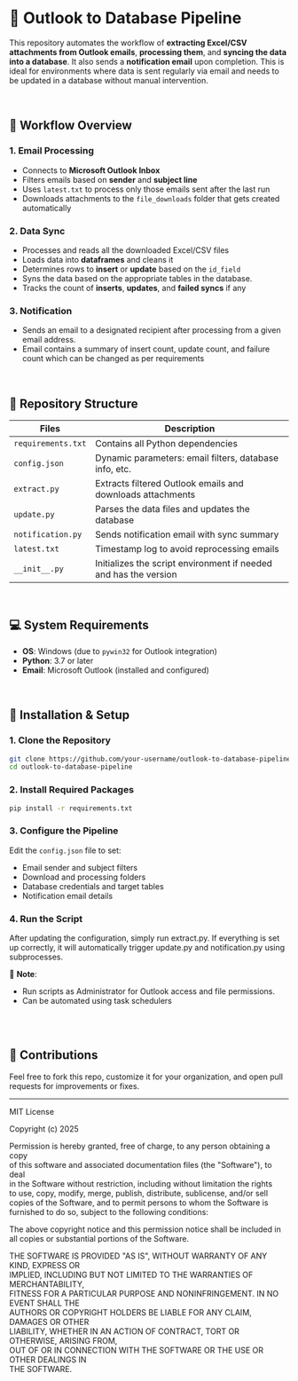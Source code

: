 
# 📧 Outlook to Database Pipeline

This repository automates the workflow of **extracting Excel/CSV attachments from Outlook emails**, **processing them**, and **syncing the data into a database**. It also sends a **notification email** upon completion. This is ideal for environments where data is sent regularly via email and needs to be updated in a database without manual intervention.

<br>

## 🔁 Workflow Overview

### 1. **Email Processing**
- Connects to **Microsoft Outlook Inbox**
- Filters emails based on **sender** and **subject line**
- Uses `latest.txt` to process only those emails sent after the last run
- Downloads attachments to the `file_downloads` folder that gets created automatically

### 2. **Data Sync**
- Processes and reads all the downloaded Excel/CSV files
- Loads data into **dataframes** and cleans it
- Determines rows to **insert** or **update** based on the `id_field`
- Syns the data based on the appropriate tables in the database.
- Tracks the count of **inserts**, **updates**, and **failed syncs** if any

### 3. **Notification**
- Sends an email to a designated recipient after processing from a given email address.
- Email contains a summary of insert count, update count, and failure count which can be changed as per requirements  
<br>

## 📁 Repository Structure

| Files               | Description |
|---------------------|-------------|
| `requirements.txt`  | Contains all Python dependencies |
| `config.json`       | Dynamic parameters: email filters, database info, etc. |
| `extract.py`        | Extracts filtered Outlook emails and downloads attachments |
| `update.py`         | Parses the data files and updates the database |
| `notification.py`   | Sends notification email with sync summary |
| `latest.txt`        | Timestamp log to avoid reprocessing emails |
| `__init__.py`       | Initializes the script environment if needed and has the version |

<br>

## 💻 System Requirements

- **OS**: Windows (due to `pywin32` for Outlook integration)
- **Python**: 3.7 or later
- **Email**: Microsoft Outlook (installed and configured)
<br>


## 🔧 Installation & Setup

### 1. Clone the Repository
```bash
git clone https://github.com/your-username/outlook-to-database-pipeline.git
cd outlook-to-database-pipeline
```

### 2. Install Required Packages
```bash
pip install -r requirements.txt
```

### 3. Configure the Pipeline
Edit the `config.json` file to set:
- Email sender and subject filters
- Download and processing folders
- Database credentials and target tables
- Notification email details

### 4. Run the Script
After updating the configuration, simply run extract.py. If everything is set up correctly, it will automatically trigger update.py and notification.py using subprocesses.
<br>

📌 **Note**:
- Run scripts as Administrator for Outlook access and file permissions.
- Can be automated using task schedulers
<br>

<br>

## 🤝 Contributions

Feel free to fork this repo, customize it for your organization, and open pull requests for improvements or fixes.

---
MIT License

Copyright (c) 2025

Permission is hereby granted, free of charge, to any person obtaining a copy  
of this software and associated documentation files (the "Software"), to deal  
in the Software without restriction, including without limitation the rights  
to use, copy, modify, merge, publish, distribute, sublicense, and/or sell  
copies of the Software, and to permit persons to whom the Software is  
furnished to do so, subject to the following conditions:

The above copyright notice and this permission notice shall be included in  
all copies or substantial portions of the Software.

THE SOFTWARE IS PROVIDED "AS IS", WITHOUT WARRANTY OF ANY KIND, EXPRESS OR  
IMPLIED, INCLUDING BUT NOT LIMITED TO THE WARRANTIES OF MERCHANTABILITY,  
FITNESS FOR A PARTICULAR PURPOSE AND NONINFRINGEMENT. IN NO EVENT SHALL THE  
AUTHORS OR COPYRIGHT HOLDERS BE LIABLE FOR ANY CLAIM, DAMAGES OR OTHER  
LIABILITY, WHETHER IN AN ACTION OF CONTRACT, TORT OR OTHERWISE, ARISING FROM,  
OUT OF OR IN CONNECTION WITH THE SOFTWARE OR THE USE OR OTHER DEALINGS IN  
THE SOFTWARE.
